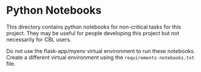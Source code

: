 # Python Notebooks

This directory contains python notebooks for non-critical tasks for this project. They may be useful for people developing this project but not necessarily for CBL users.

Do not use the flask-app/myenv virtual environment to run these notebooks. Create a different virtual environment using the `requirements-notebooks.txt` file.